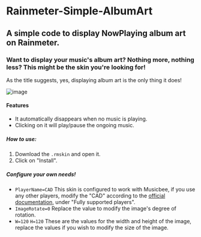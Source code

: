 # Rainmeter-Simple-AlbumArt
## A simple code to display NowPlaying album art on Rainmeter.

### Want to display your music's album art? Nothing more, nothing less? This might be the skin you're looking for!

As the title suggests, yes, displaying album art is the only thing it does!

![image](https://user-images.githubusercontent.com/82582556/143767067-87af529a-3f38-443b-86ca-f935717b8e3d.png)

#### Features
- It automatically disappears when no music is playing.
- Clicking on it will play/pause the ongoing music.

##### How to use:
1. Download the `.rmskin` and open it.
2. Click on "Install".

##### Configure your own needs!
- `PlayerName=CAD` This skin is configured to work with Musicbee, if you use any other players, modify the "CAD" according to the [official documentation](https://docs.rainmeter.net/manual/measures/nowplaying/), under "Fully supported players".
- `ImageRotate=0` Replace the value to modify the image's degree of rotation.
- `W=120` `H=120` These are the values for the width and height of the image, replace the values if you wish to modify the size of the image.

